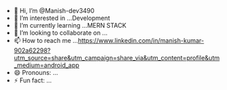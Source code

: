 - 👋 Hi, I’m @Manish-dev3490
- 👀 I’m interested in ...Development
- 🌱 I’m currently learning ...MERN STACK
- 💞️ I’m looking to collaborate on ...
- 📫 How to reach me ...https://www.linkedin.com/in/manish-kumar-902a62298?utm_source=share&utm_campaign=share_via&utm_content=profile&utm_medium=android_app
- 😄 Pronouns: ...
- ⚡ Fun fact: ...

<!---
Manish-dev3490/Manish-dev3490 is a ✨ special ✨ repository because its `README.md` (this file) appears on your GitHub profile.
You can click the Preview link to take a look at your changes.
--->
